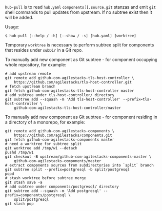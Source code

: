 `hub-pull` is to read `hub.yaml` `components[].source.git` stanzas and emit `git` shell commands to pull updates from upstream. If no subtree exist then it will be added.

Usage:

    $ hub-pull [--help / -h] [--show / -s] [hub.yaml] [worktree]

Temporary `worktree` is necessary to perform subtree split for components that resides under `subDir` in a Git repo.

To manually add new component as Git subtree - for component occupying whole repository, for example:

    # add upstream remote
    git remote add github-com-agilestacks-tls-host-controller \
        https://github.com/agilestacks/tls-host-controller.git
    # fetch upstream branch
    git fetch github-com-agilestacks-tls-host-controller master
    # add subtree under tls-host-controller/ directory
    git subtree add --squash -m 'Add tls-host-controller' --prefix=tls-host-controller \
        github-com-agilestacks-tls-host-controller/master

To manually add new component as Git subtree - for component residing in a directory of a monorepo, for example:

    git remote add github-com-agilestacks-components \
        https://github.com/agilestacks/components.git
    git fetch github-com-agilestacks-components master
    # need a worktree for subtree split
    git worktree add /tmp/w1 --detach
    pushd /tmp/w1
    git checkout -B upstream/github-com-agilestacks-components-master \
        github-com-agilestacks-components/master
    # extract components sources from subdirectories into `split` branch
    git subtree split --prefix=postgresql -b split/postgresql
    popd
    # stash worktree before subtree merge
    git stash save -a
    # add subtree under components/postgresql/ directory
    git subtree add --squash -m 'Add postgresql' --prefix=components/postgresql \
        split/postgresql
    git stash pop
